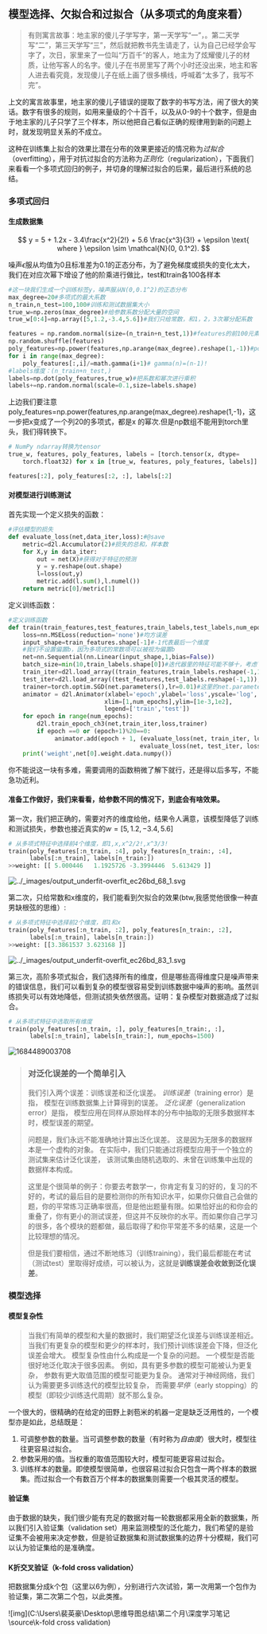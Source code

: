 ## 模型选择、欠拟合和过拟合（从多项式的角度来看）

> 有则寓言故事：地主家的傻儿子学写字，第一天学写“一”，。第二天学写“二”，第三天学写“三”，然后就把教书先生请走了，认为自己已经学会写字了，次日，家里来了一位叫“万百千”的客人，地主为了炫耀傻儿子的材质，让他写客人的名字。傻儿子在书房里写了两个小时还没出来，地主和客人进去看究竟，发现傻儿子在纸上画了很多横线，呼喊着“太多了，我写不完”。

上文的寓言故事里，地主家的傻儿子错误的提取了数字的书写方法，闹了很大的笑话。数字有很多的规则，如用来量级的个十百千，以及从0-9的十个数字，但是由于地主家的儿子只学了三个样本，所以他把自己看似正确的规律用到新的问题上时，就发现明显关系的不成立。

这种在训练集上拟合的效果比潜在分布的效果更接近的情况称为*过拟合*（overfitting），用于对抗过拟合的方法称为*正则化*（regularization），下面我们来看看一个多项式回归的例子，并切身的理解过拟合的后果，最后进行系统的总结。

### 多项式回归

#### 生成数据集

$$
y = 5 + 1.2x - 3.4\frac{x^2}{2!} + 5.6 \frac{x^3}{3!} + \epsilon \text{ where }
\epsilon \sim \mathcal{N}(0, 0.1^2).
$$



噪声$\epsilon$服从均值为0且标准差为0.1的正态分布，为了避免梯度或损失的变化太大，我们在对应次幂下增设了他的阶乘进行做比，test和train各100各样本

```python
#这一块我们生成一个训练标签y，噪声服从N(0,0.1^2)的正态分布
max_degree=20#多项式的最大系数
n_train,n_test=100,100#训练和测试数据集大小
true_w=np.zeros(max_degree)#给参数系数分配大量的空间
true_w[0:4]=np.array([5,1.2,-3.4,5.6])#我们只给常数，和1，2，3次幂分配系数

features = np.random.normal(size=(n_train+n_test,1))#features的前100元素是train数据集
np.random.shuffle(features)
poly_features=np.power(features,np.arange(max_degree).reshape(1,-1))#power是求幂的,这一步把xi变成了x^n,把一个向量转变成了带多项式的矩阵
for i in range(max_degree):
    poly_features[:,i]/=math.gamma(i+1)# gamma(n)=(n-1)!
#labels维度：(n_train+n_test,)
labels=np.dot(poly_features,true_w)#把系数和幂次进行乘积
labels+=np.random.normal(scale=0.1,size=labels.shape)
```

上边我们要注意poly_features=np.power(features,np.arange(max_degree).reshape(1,-1)，这一步把x变成了一个列20的多项式，都是x 的幂次.但是np数组不能用到torch里头，我们得转换下。

```python
# NumPy ndarray转换为tensor
true_w, features, poly_features, labels = [torch.tensor(x, dtype=
    torch.float32) for x in [true_w, features, poly_features, labels]]

features[:2], poly_features[:2, :], labels[:2]
```



#### 对模型进行训练测试

首先实现一个定义损失的函数：

```python
#评估模型的损失
def evaluate_loss(net,data_iter,loss):#@save
    metric=d2l.Accumulator(2)#损失的总和，样本数
    for X,y in data_iter:
        out = net(X)#获得对于特征的预测
        y = y.reshape(out.shape)
        l=loss(out,y)
        metric.add(l.sum(),l.numel())
    return metric[0]/metric[1]
```

定义训练函数：

```python
#定义训练函数
def train(train_features,test_features,train_labels,test_labels,num_epochs=400):
    loss=nn.MSELoss(reduction='none')#均方误差
    input_shape=train_features.shape[-1]#-1代表最后一个维度
    #我们不设置偏置b，因为多项式的常数项可以被视为偏置b
    net=nn.Sequential(nn.Linear(input_shape,1,bias=False))
    batch_size=min(10,train_labels.shape[0])#迭代器里的特征可能不够十，考虑下边界情况
    train_iter=d2l.load_array((train_features,train_labels.reshape(-1,1)),batch_size)
    test_iter=d2l.load_array((test_features,test_labels.reshape(-1,1)),batch_size,is_train=False)
    trainer=torch.optim.SGD(net.parameters(),lr=0.01)#这里的net.parameters代表着什么？需要思考、
    animator = d2l.Animator(xlabel='epoch',ylabel='loss',yscale='log',
                           xlim=[1,num_epochs],ylim=[1e-3,1e2],
                           legend=['train','test'])
    for epoch in range(num_epochs):
        d2l.train_epoch_ch3(net,train_iter,loss,trainer)
        if epoch ==0 or (epoch+1)%20==0:
             animator.add(epoch + 1, (evaluate_loss(net, train_iter, loss),
                                     evaluate_loss(net, test_iter, loss)))
    print('weight',net[0].weight.data.numpy())
```

你不能说这一块有多难，需要调用的函数稍微了解下就行，还是得以后多写，不能急功近利。



#### 准备工作做好，我们来看看，给参数不同的情况下，到底会有啥效果。

第一次，我们把正确的，需要对齐的维度给他，结果令人满意，该模型降低了训练和测试损失，参数也接近真实的$w = [5, 1.2, -3.4, 5.6]$

```python
# 从多项式特征中选择前4个维度，即1,x,x^2/2!,x^3/3!
train(poly_features[:n_train, :4], poly_features[n_train:, :4],
      labels[:n_train], labels[n_train:])
>>weight: [[ 5.000446   1.1925726 -3.3994446  5.613429 ]]
```



![../_images/output_underfit-overfit_ec26bd_68_1.svg](C:\Users\裴英豪\Desktop\思维导图总结\第二个月\深度学习笔记\source\inputs=4.svg)

第二次，只给常数和x维度的，我们能看到欠拟合的效果(btw,我感觉他很像一种直男缺根弦的思维）:



```python
# 从多项式特征中选择前2个维度，即1和x
train(poly_features[:n_train, :2], poly_features[n_train:, :2],
      labels[:n_train], labels[n_train:])
>>weight: [[3.3861537 3.623168 ]]
```



![../_images/output_underfit-overfit_ec26bd_83_1.svg](C:\Users\裴英豪\Desktop\思维导图总结\第二个月\深度学习笔记\source\inputs=2.svg)

第三次，高阶多项式拟合，我们选择所有的维度，但是哪些高得维度只是噪声带来的错误信息，我们可以看到复杂的模型很容易受到训练数据中噪声的影响。虽然训练损失可以有效地降低，但测试损失依然很高。证明：复杂模型对数据造成了过拟合。

```python
# 从多项式特征中选取所有维度
train(poly_features[:n_train, :], poly_features[n_train:, :],
      labels[:n_train], labels[n_train:], num_epochs=1500)
```

![1684489003708](C:\Users\裴英豪\Desktop\思维导图总结\第二个月\深度学习笔记\source\inputs=20.png)



> ### 对泛化误差的一个简单引入
>
> 我们引入两个误差：训练误差和泛化误差。 *训练误差*（training error）是指， 模型在训练数据集上计算得到的误差。 *泛化误差*（generalization error）是指， 模型应用在同样从原始样本的分布中抽取的无限多数据样本时，模型误差的期望。
>
> 问题是，我们永远不能准确地计算出泛化误差。 这是因为无限多的数据样本是一个虚构的对象。 在实际中，我们只能通过将模型应用于一个独立的测试集来估计泛化误差， 该测试集由随机选取的、未曾在训练集中出现的数据样本构成。
>
> 这里是个很简单的例子：你要去考数学一，你肯定有复习的好的，复习的不好的，考试的最后目的是要检测你的所有知识水平，如果你只做自己会做的题，你的平常练习正确率很高，但是他出题量有限。如果恰好出的和你会的重叠了，你有更小的测试误差，但这并不反映你的水平。而如果你自己学习的很多，各个模块的题都做，最后取得了和你平常差不多的结果，这是一个比较理想的情况。
>
> 但是我们要相信，通过不断地练习（训练training），我们最后都能在考试（测试test）里取得好成绩，可以被认为，这就是**训练误差会收敛到泛化误差**。

### 模型选择

#### 模型复杂性

> 当我们有简单的模型和大量的数据时，我们期望泛化误差与训练误差相近。 当我们有更复杂的模型和更少的样本时，我们预计训练误差会下降，但泛化误差会增大。 模型复杂性由什么构成是一个复杂的问题。 一个模型是否能很好地泛化取决于很多因素。 例如，具有更多参数的模型可能被认为更复杂， 参数有更大取值范围的模型可能更为复杂。 通常对于神经网络，我们认为需要更多训练迭代的模型比较复杂， 而需要*早停*（early stopping）的模型（即较少训练迭代周期）就不那么复杂。

一个很大的，很精确的在给定的田野上剥苞米的机器一定是缺乏泛用性的，一个模型亦是如此，总结既是：

1. 可调整参数的数量。当可调整参数的数量（有时称为*自由度*）很大时，模型往往更容易过拟合。
2. 参数采用的值。当权重的取值范围较大时，模型可能更容易过拟合。
3. 训练样本的数量。即使模型很简单，也很容易过拟合只包含一两个样本的数据集。而过拟合一个有数百万个样本的数据集则需要一个极其灵活的模型。



#### 验证集

由于数据的缺失，我们很少能有充足的数据对每一轮数据都采用全新的数据集，所以我们引入验证集（validation set）用来监测模型的泛化能力，我们希望的是验证集不会被用来决定参数，但是验证数据集和测试数据集的边界十分模糊，我们可以认为验证集给的是准确度。

#### K折交叉验证（k-fold cross validation）

把数据集分成k个包（这里以6为例），分别进行六次试验，第一次用第一个包作为验证集，第二次第二个包，以此类推。

![img](C:\Users\裴英豪\Desktop\思维导图总结\第二个月\深度学习笔记\source\k-fold cross validation)